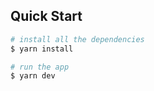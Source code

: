 ## Quick Start

```bash
# install all the dependencies
$ yarn install

# run the app
$ yarn dev
```
